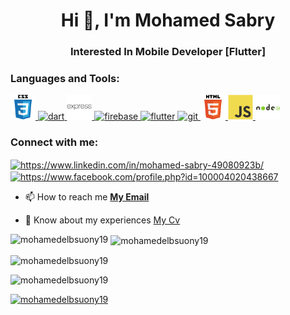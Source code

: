 <h1 align="center">Hi 👋, I'm Mohamed Sabry</h1>
<h3 align="center">Interested In Mobile Developer [Flutter]</h3>


<h3 align="left">Languages and Tools:</h3>
<p align="left"> <a href="https://www.w3schools.com/css/" target="_blank" rel="noreferrer"> <img src="https://raw.githubusercontent.com/devicons/devicon/master/icons/css3/css3-original-wordmark.svg" alt="css3" width="40" height="40"/> </a> <a href="https://dart.dev" target="_blank" rel="noreferrer"> <img src="https://www.vectorlogo.zone/logos/dartlang/dartlang-icon.svg" alt="dart" width="40" height="40"/> </a> <a href="https://expressjs.com" target="_blank" rel="noreferrer"> <img src="https://raw.githubusercontent.com/devicons/devicon/master/icons/express/express-original-wordmark.svg" alt="express" width="40" height="40"/> </a> <a href="https://firebase.google.com/" target="_blank" rel="noreferrer"> <img src="https://www.vectorlogo.zone/logos/firebase/firebase-icon.svg" alt="firebase" width="40" height="40"/> </a> <a href="https://flutter.dev" target="_blank" rel="noreferrer"> <img src="https://www.vectorlogo.zone/logos/flutterio/flutterio-icon.svg" alt="flutter" width="40" height="40"/> </a> <a href="https://git-scm.com/" target="_blank" rel="noreferrer"> <img src="https://www.vectorlogo.zone/logos/git-scm/git-scm-icon.svg" alt="git" width="40" height="40"/> </a> <a href="https://www.w3.org/html/" target="_blank" rel="noreferrer"> <img src="https://raw.githubusercontent.com/devicons/devicon/master/icons/html5/html5-original-wordmark.svg" alt="html5" width="40" height="40"/> </a> <a href="https://developer.mozilla.org/en-US/docs/Web/JavaScript" target="_blank" rel="noreferrer"> <img src="https://raw.githubusercontent.com/devicons/devicon/master/icons/javascript/javascript-original.svg" alt="javascript" width="40" height="40"/> </a> <a href="https://nodejs.org" target="_blank" rel="noreferrer"> <img src="https://raw.githubusercontent.com/devicons/devicon/master/icons/nodejs/nodejs-original-wordmark.svg" alt="nodejs" width="40" height="40"/> </a> </p>

<h3 align="left">Connect with me:</h3>
<p align="left">
<a href="https://www.linkedin.com/in/mohamed-sabry-49080923b/" target="blank"><img align="center" src="https://raw.githubusercontent.com/rahuldkjain/github-profile-readme-generator/master/src/images/icons/Social/linked-in-alt.svg" alt="https://www.linkedin.com/in/mohamed-sabry-49080923b/" height="30" width="40" /></a>
<a href="https://www.facebook.com/profile.php?id=100004020438667" target="blank"><img align="center" src="https://raw.githubusercontent.com/rahuldkjain/github-profile-readme-generator/master/src/images/icons/Social/facebook.svg" alt="https://www.facebook.com/profile.php?id=100004020438667" height="30" width="40" /></a>
</p>

- 📫 How to reach me **<a href="sabrym339@gmail.com">My Email</a>**

- 📄 Know about my experiences [<a href="https://drive.google.com/file/d/1DVu69vHZ6I7lvE6LV7RtBMcV_IyOO-U1/view?usp=sharing">My Cv</a>](https://drive.google.com/file/d/1DVu69vHZ6I7lvE6LV7RtBMcV_IyOO-U1/view?usp=sharing)

<p><img align="left" src="https://github-readme-stats.vercel.app/api/top-langs?username=mohamedelbsuony19&show_icons=true&locale=en&layout=compact" alt="mohamedelbsuony19" /></p>

<p>&nbsp;<img align="center" src="https://github-readme-stats.vercel.app/api?username=mohamedelbsuony19&show_icons=true&locale=en" alt="mohamedelbsuony19" /></p>

<p><img align="center" src="https://github-readme-streak-stats.herokuapp.com/?user=mohamedelbsuony19&" alt="mohamedelbsuony19" /></p>
<p align="left"> <img src="https://komarev.com/ghpvc/?username=mohamedelbsuony19&label=Profile%20views&color=0e75b6&style=flat" alt="mohamedelbsuony19" /> </p>

<p align="left"> <a href="https://github.com/ryo-ma/github-profile-trophy"><img src="https://github-profile-trophy.vercel.app/?username=mohamedelbsuony19" alt="mohamedelbsuony19" /></a> </p>
